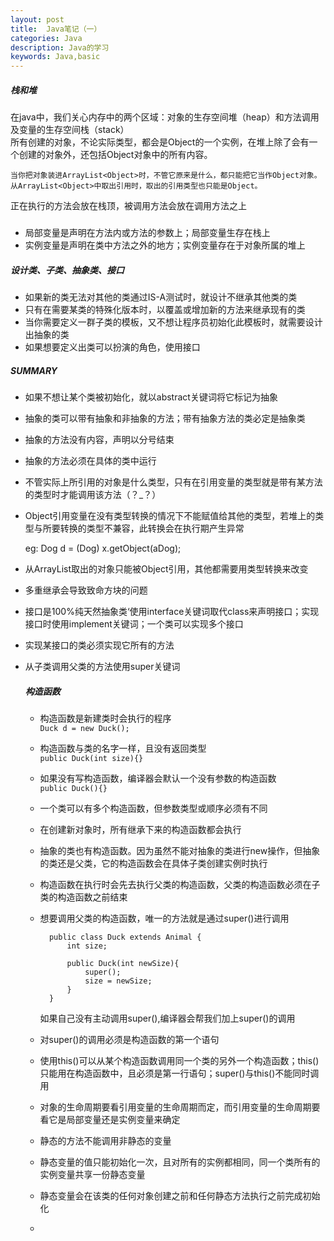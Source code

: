 ```yaml
---
layout: post
title:  Java笔记（一）
categories: Java
description: Java的学习
keywords: Java,basic
---
```

##### 栈和堆

在java中，我们关心内存中的两个区域：对象的生存空间堆（heap）和方法调用及变量的生存空间栈（stack）   
所有创建的对象，不论实际类型，都会是Object的一个实例，在堆上除了会有一个创建的对象外，还包括Object对象中的所有内容。  

	当你把对象装进ArrayList<Object>时，不管它原来是什么，都只能把它当作Object对象。  
	从ArrayList<Object>中取出引用时，取出的引用类型也只能是Object。 
 
正在执行的方法会放在栈顶，被调用方法会放在调用方法之上 
##### 
* 局部变量是声明在方法内或方法的参数上；局部变量生存在栈上
* 实例变量是声明在类中方法之外的地方；实例变量存在于对象所属的堆上

##### 设计类、子类、抽象类、接口
* 如果新的类无法对其他的类通过IS-A测试时，就设计不继承其他类的类 
* 只有在需要某类的特殊化版本时，以覆盖或增加新的方法来继承现有的类
* 当你需要定义一群子类的模板，又不想让程序员初始化此模板时，就需要设计出抽象的类
* 如果想要定义出类可以扮演的角色，使用接口


##### SUMMARY
* 如果不想让某个类被初始化，就以abstract关键词将它标记为抽象
* 抽象的类可以带有抽象和非抽象的方法；带有抽象方法的类必定是抽象类
* 抽象的方法没有内容，声明以分号结束
* 抽象的方法必须在具体的类中运行
* 不管实际上所引用的对象是什么类型，只有在引用变量的类型就是带有某方法的类型时才能调用该方法（？_？）
* Object引用变量在没有类型转换的情况下不能赋值给其他的类型，若堆上的类型与所要转换的类型不兼容，此转换会在执行期产生异常

	eg:  Dog d = (Dog) x.getObject(aDog);

* 从ArrayList<Object>取出的对象只能被Object引用，其他都需要用类型转换来改变
* 多重继承会导致致命方块的问题
* 接口是100%纯天然抽象类‘使用interface关键词取代class来声明接口；实现接口时使用implement关键词；一个类可以实现多个接口
* 实现某接口的类必须实现它所有的方法
* 从子类调用父类的方法使用super关键词

##### 构造函数
* 构造函数是新建类时会执行的程序  
 `Duck d = new Duck();`
* 构造函数与类的名字一样，且没有返回类型  
 `public Duck(int size){}`
* 如果没有写构造函数，编译器会默认一个没有参数的构造函数  
 `public Duck(){}`
* 一个类可以有多个构造函数，但参数类型或顺序必须有不同
* 在创建新对象时，所有继承下来的构造函数都会执行
* 抽象的类也有构造函数。因为虽然不能对抽象的类进行new操作，但抽象的类还是父类，它的构造函数会在具体子类创建实例时执行
* 构造函数在执行时会先去执行父类的构造函数，父类的构造函数必须在子类的构造函数之前结束
* 想要调用父类的构造函数，唯一的方法就是通过super()进行调用  

	
		public class Duck extends Animal {  
			int size;
		
			public Duck(int newSize){
				super();
				size = newSize;
			}
		}

	如果自己没有主动调用super(),编译器会帮我们加上super()的调用
* 对super()的调用必须是构造函数的第一个语句
* 使用this()可以从某个构造函数调用同一个类的另外一个构造函数；this()只能用在构造函数中，且必须是第一行语句；super()与this()不能同时调用
* 对象的生命周期要看引用变量的生命周期而定，而引用变量的生命周期要看它是局部变量还是实例变量来确定
* 静态的方法不能调用非静态的变量
* 静态变量的值只能初始化一次，且对所有的实例都相同，同一个类所有的实例变量共享一份静态变量
* 静态变量会在该类的任何对象创建之前和任何静态方法执行之前完成初始化
* 
